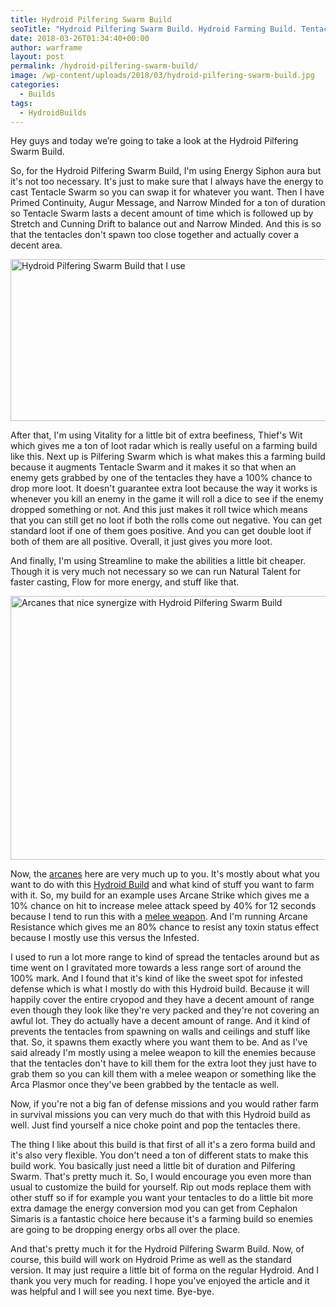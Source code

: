 ```yaml
---
title: Hydroid Pilfering Swarm Build
seoTitle: "Hydroid Pilfering Swarm Build. Hydroid Farming Build. Tentacle build"
date: 2018-03-26T01:34:40+00:00
author: warframe
layout: post
permalink: /hydroid-pilfering-swarm-build/
image: /wp-content/uploads/2018/03/hydroid-pilfering-swarm-build.jpg
categories:
  - Builds
tags:
  - HydroidBuilds
---
```

<span>Hey guys and today we’re going to take a look at the Hydroid Pilfering Swarm Build.</span><!--more-->

So, for the Hydroid Pilfering Swarm Build, I'm using Energy Siphon aura but it's not too necessary. It's just to make sure that I always have the energy to cast Tentacle Swarm so you can swap it for whatever you want. Then I have Primed Continuity, Augur Message, and Narrow Minded for a ton of duration so Tentacle Swarm lasts a decent amount of time which is followed up by Stretch and Cunning Drift to balance out and Narrow Minded. And this is so that the tentacles don't spawn too close together and actually cover a decent area.

<img src="https://warframeblog.com/wp-content/uploads/2018/03/hydroid-pilfering-swarm-build-1024x353.png" title="Warframe Hydroid Pilfering Swarm Build" alt="Hydroid Pilfering Swarm Build that I use" width="750" height="259" class="alignnone size-large wp-image-1176" srcset="https://warframeblog.com/wp-content/uploads/2018/03/hydroid-pilfering-swarm-build-1024x353.png 1024w, https://warframeblog.com/wp-content/uploads/2018/03/hydroid-pilfering-swarm-build-300x103.png 300w, https://warframeblog.com/wp-content/uploads/2018/03/hydroid-pilfering-swarm-build-768x265.png 768w, https://warframeblog.com/wp-content/uploads/2018/03/hydroid-pilfering-swarm-build.png 1591w" sizes="(max-width: 750px) 100vw, 750px" />

After that, I'm using Vitality for a little bit of extra beefiness, Thief's Wit which gives me a ton of loot radar which is really useful on a farming build like this. Next up is Pilfering Swarm which is what makes this a farming build because it augments Tentacle Swarm and it makes it so that when an enemy gets grabbed by one of the tentacles they have a 100% chance to drop more loot. It doesn't guarantee extra loot because the way it works is whenever you kill an enemy in the game it will roll a dice to see if the enemy dropped something or not. And this just makes it roll twice which means that you can still get no loot if both the rolls come out negative. You can get standard loot if one of them goes positive. And you can get double loot if both of them are all positive. Overall, it just gives you more loot.

And finally, I'm using Streamline to make the abilities a little bit cheaper. Though it is very much not necessary so we can run Natural Talent for faster casting, Flow for more energy, and stuff like that.

<img src="https://warframeblog.com/wp-content/uploads/2018/03/hydroid-pilfering-build-arcanes-1024x576.png" title="Hydroid Pilfering Swarm Build Arcanes" alt="Arcanes that nice synergize with Hydroid Pilfering Swarm Build" width="750" height="422" class="alignnone size-large wp-image-1178" srcset="https://warframeblog.com/wp-content/uploads/2018/03/hydroid-pilfering-build-arcanes-1024x576.png 1024w, https://warframeblog.com/wp-content/uploads/2018/03/hydroid-pilfering-build-arcanes-300x169.png 300w, https://warframeblog.com/wp-content/uploads/2018/03/hydroid-pilfering-build-arcanes-768x432.png 768w" sizes="(max-width: 750px) 100vw, 750px" />

Now, the [arcanes](https://warframeblog.com/arcane-rework/) here are very much up to you. It's mostly about what you want to do with this [Hydroid Build](https://warframeblog.com/hydroid-puddle-build/) and what kind of stuff you want to farm with it. So, my build for an example uses Arcane Strike which gives me a 10% chance on hit to increase melee attack speed by 40% for 12 seconds because I tend to run this with a [melee weapon](https://warframeblog.com/melee-weapons/). And I'm running Arcane Resistance which gives me an 80% chance to resist any toxin status effect because I mostly use this versus the Infested.

I used to run a lot more range to kind of spread the tentacles around but as time went on I gravitated more towards a less range sort of around the 100% mark. And I found that it's kind of like the sweet spot for infested defense which is what I mostly do with this Hydroid build. Because it will happily cover the entire cryopod and they have a decent amount of range even though they look like they're very packed and they're not covering an awful lot. They do actually have a decent amount of range. And it kind of prevents the tentacles from spawning on walls and ceilings and stuff like that. So, it spawns them exactly where you want them to be. And as I've said already I'm mostly using a melee weapon to kill the enemies because that the tentacles don't have to kill them for the extra loot they just have to grab them so you can kill them with a melee weapon or something like the Arca Plasmor once they've been grabbed by the tentacle as well.

Now, if you're not a big fan of defense missions and you would rather farm in survival missions you can very much do that with this Hydroid build as well. Just find yourself a nice choke point and pop the tentacles there.

The thing I like about this build is that first of all it's a zero forma build and it's also very flexible. You don't need a ton of different stats to make this build work. You basically just need a little bit of duration and Pilfering Swarm. That's pretty much it. So, I would encourage you even more than usual to customize the build for yourself. Rip out mods replace them with other stuff so if for example you want your tentacles to do a little bit more extra damage the energy conversion mod you can get from Cephalon Simaris is a fantastic choice here because it's a farming build so enemies are going to be dropping energy orbs all over the place.

And that's pretty much it for the Hydroid Pilfering Swarm Build. Now, of course, this build will work on Hydroid Prime as well as the standard version. It may just require a little bit of forma on the regular Hydroid. And I thank you very much for reading. I hope you've enjoyed the article and it was helpful and I will see you next time. Bye-bye.